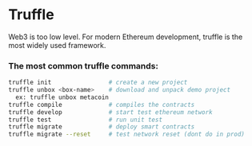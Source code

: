 # Truffle

Web3 is too low level. For modern Ethereum development, truffle is the most widely used framework. 

### The most common truffle commands:

```bash
truffle init                # create a new project
truffle unbox <box-name>    # download and unpack demo project
  ex: truffle unbox metacoin
truffle compile             # compiles the contracts
truffle develop             # start test ethereum network
truffle test                # run unit test
truffle migrate             # deploy smart contracts
truffle migrate --reset     # test network reset (dont do in prod)
```
